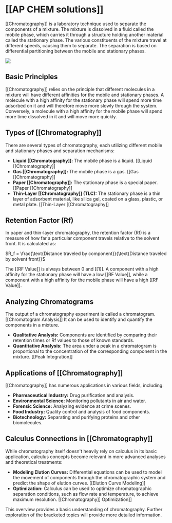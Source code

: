 # [[AP CHEM solutions]]
[[Chromatography]] is a laboratory technique used to separate the components of a mixture. The mixture is dissolved in a fluid called the mobile phase, which carries it through a structure holding another material called the stationary phase. The various constituents of the mixture travel at different speeds, causing them to separate. The separation is based on differential partitioning between the mobile and stationary phases.

![](https://cdn.kastatic.org/ka-perseus-images/a01e1bdd9b93a539cde80ecfcd8264f4e31f7616.svg)

## Basic Principles

[[Chromatography]] relies on the principle that different molecules in a mixture will have different affinities for the mobile and stationary phases.  A molecule with a high affinity for the stationary phase will spend more time adsorbed on it and will therefore move more slowly through the system. Conversely, a molecule with a high affinity for the mobile phase will spend more time dissolved in it and will move more quickly.

## Types of [[Chromatography]]

There are several types of chromatography, each utilizing different mobile and stationary phases and separation mechanisms:

* **Liquid [[Chromatography]]:**  The mobile phase is a liquid.  [[Liquid [[Chromatography]]
* **Gas [[Chromatography]]:** The mobile phase is a gas. [[Gas [[Chromatography]]
* **Paper [[Chromatography]]:** The stationary phase is a special paper. [[Paper [[Chromatography]]
* **Thin-Layer [[Chromatography]] (TLC):** The stationary phase is a thin layer of adsorbent material, like silica gel, coated on a glass, plastic, or metal plate. [[Thin-Layer [[Chromatography]]

## Retention Factor (Rf)

In paper and thin-layer chromatography, the retention factor (Rf) is a measure of how far a particular component travels relative to the solvent front. It is calculated as:

$R_f = \frac{\text{Distance traveled by component}}{\text{Distance traveled by solvent front}}$

The [[RF Value]] is always between 0 and [[1]]. A component with a high affinity for the stationary phase will have a low [[RF Value]], while a component with a high affinity for the mobile phase will have a high [[RF Value]].

## Analyzing Chromatograms

The output of a chromatography experiment is called a chromatogram.  [[Chromatogram Analysis]] It can be used to identify and quantify the components in a mixture.

* **Qualitative Analysis:**  Components are identified by comparing their retention times or Rf values to those of known standards.
* **Quantitative Analysis:** The area under a peak in a chromatogram is proportional to the concentration of the corresponding component in the mixture.  [[Peak Integration]]

## Applications of [[Chromatography]]

[[Chromatography]] has numerous applications in various fields, including:

* **Pharmaceutical Industry:**  Drug purification and analysis.
* **Environmental Science:** Monitoring pollutants in air and water.
* **Forensic Science:** Analyzing evidence at crime scenes.
* **Food Industry:**  Quality control and analysis of food components.
* **Biotechnology:**  Separating and purifying proteins and other biomolecules.


## Calculus Connections in [[Chromatography]]

While chromatography itself doesn't heavily rely on calculus in its basic application, calculus concepts become relevant in more advanced analyses and theoretical treatments:

* **Modeling Elution Curves:**  Differential equations can be used to model the movement of components through the chromatographic system and predict the shape of elution curves. [[Elution Curve Modeling]]
* **Optimization:** Calculus can be used to optimize chromatographic separation conditions, such as flow rate and temperature, to achieve maximum resolution. [[Chromatography]] Optimization]]


This overview provides a basic understanding of chromatography.  Further exploration of the bracketed topics will provide more detailed information.

